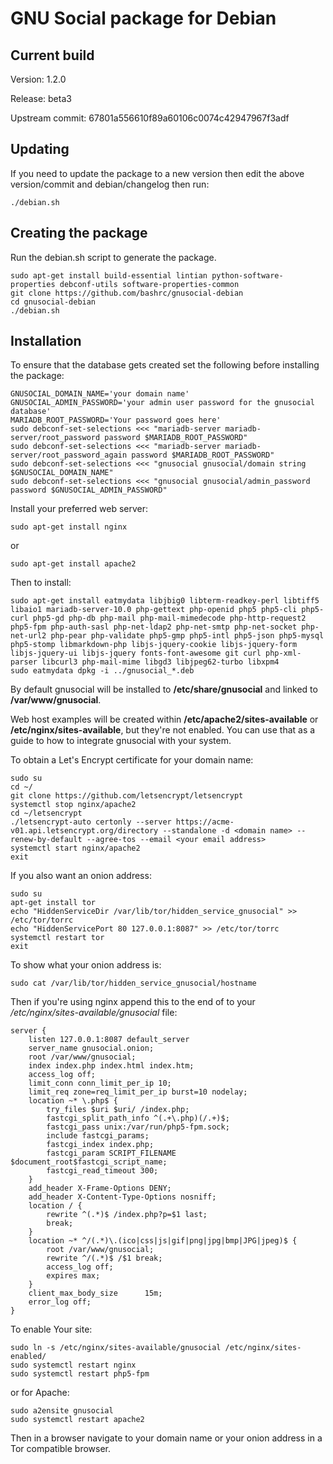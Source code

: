 GNU Social package for Debian
=============================

Current build
-------------

Version: 1.2.0

Release: beta3

Upstream commit: 67801a556610f89a60106c0074c42947967f3adf

Updating
--------

If you need to update the package to a new version then edit the above version/commit and debian/changelog then run:

    ./debian.sh

Creating the package
--------------------

Run the debian.sh script to generate the package.

    sudo apt-get install build-essential lintian python-software-properties debconf-utils software-properties-common
    git clone https://github.com/bashrc/gnusocial-debian
    cd gnusocial-debian
    ./debian.sh

Installation
------------

To ensure that the database gets created set the following before installing the package:

    GNUSOCIAL_DOMAIN_NAME='your domain name'
    GNUSOCIAL_ADMIN_PASSWORD='your admin user password for the gnusocial database'
    MARIADB_ROOT_PASSWORD='Your password goes here'
    sudo debconf-set-selections <<< "mariadb-server mariadb-server/root_password password $MARIADB_ROOT_PASSWORD"
    sudo debconf-set-selections <<< "mariadb-server mariadb-server/root_password_again password $MARIADB_ROOT_PASSWORD"
    sudo debconf-set-selections <<< "gnusocial gnusocial/domain string $GNUSOCIAL_DOMAIN_NAME"
    sudo debconf-set-selections <<< "gnusocial gnusocial/admin_password password $GNUSOCIAL_ADMIN_PASSWORD"

Install your preferred web server:

    sudo apt-get install nginx

or

    sudo apt-get install apache2

Then to install:

    sudo apt-get install eatmydata libjbig0 libterm-readkey-perl libtiff5 libaio1 mariadb-server-10.0 php-gettext php-openid php5 php5-cli php5-curl php5-gd php-db php-mail php-mail-mimedecode php-http-request2 php5-fpm php-auth-sasl php-net-ldap2 php-net-smtp php-net-socket php-net-url2 php-pear php-validate php5-gmp php5-intl php5-json php5-mysql php5-stomp libmarkdown-php libjs-jquery-cookie libjs-jquery-form libjs-jquery-ui libjs-jquery fonts-font-awesome git curl php-xml-parser libcurl3 php-mail-mime libgd3 libjpeg62-turbo libxpm4
    sudo eatmydata dpkg -i ../gnusocial_*.deb

By default gnusocial will be installed to **/etc/share/gnusocial** and linked to **/var/www/gnusocial**.

Web host examples will be created within **/etc/apache2/sites-available** or **/etc/nginx/sites-available**, but they're not enabled. You can use that as a guide to how to integrate gnusocial with your system.

To obtain a Let's Encrypt certificate for your domain name:

    sudo su
    cd ~/
    git clone https://github.com/letsencrypt/letsencrypt
    systemctl stop nginx/apache2
	cd ~/letsencrypt
    ./letsencrypt-auto certonly --server https://acme-v01.api.letsencrypt.org/directory --standalone -d <domain name> --renew-by-default --agree-tos --email <your email address>
    systemctl start nginx/apache2
    exit

If you also want an onion address:

    sudo su
    apt-get install tor
    echo "HiddenServiceDir /var/lib/tor/hidden_service_gnusocial" >> /etc/tor/torrc
    echo "HiddenServicePort 80 127.0.0.1:8087" >> /etc/tor/torrc
    systemctl restart tor
    exit

To show what your onion address is:

    sudo cat /var/lib/tor/hidden_service_gnusocial/hostname

Then if you're using nginx append this to the end of to your */etc/nginx/sites-available/gnusocial* file:

    server {
        listen 127.0.0.1:8087 default_server
        server_name gnusocial.onion;
        root /var/www/gnusocial;
        index index.php index.html index.htm;
        access_log off;
        limit_conn conn_limit_per_ip 10;
        limit_req zone=req_limit_per_ip burst=10 nodelay;
        location ~* \.php$ {
            try_files $uri $uri/ /index.php;
            fastcgi_split_path_info ^(.+\.php)(/.+)$;
            fastcgi_pass unix:/var/run/php5-fpm.sock;
            include fastcgi_params;
            fastcgi_index index.php;
            fastcgi_param SCRIPT_FILENAME $document_root$fastcgi_script_name;
            fastcgi_read_timeout 300;
        }
        add_header X-Frame-Options DENY;
        add_header X-Content-Type-Options nosniff;
        location / {
            rewrite ^(.*)$ /index.php?p=$1 last;
            break;
        }
        location ~* ^/(.*)\.(ico|css|js|gif|png|jpg|bmp|JPG|jpeg)$ {
            root /var/www/gnusocial;
            rewrite ^/(.*)$ /$1 break;
            access_log off;
            expires max;
        }
        client_max_body_size      15m;
        error_log off;
    }

To enable Your site:

    sudo ln -s /etc/nginx/sites-available/gnusocial /etc/nginx/sites-enabled/
    sudo systemctl restart nginx
    sudo systemctl restart php5-fpm

or for Apache:

    sudo a2ensite gnusocial
    sudo systemctl restart apache2

Then in a browser navigate to your domain name or your onion address in a Tor compatible browser.
